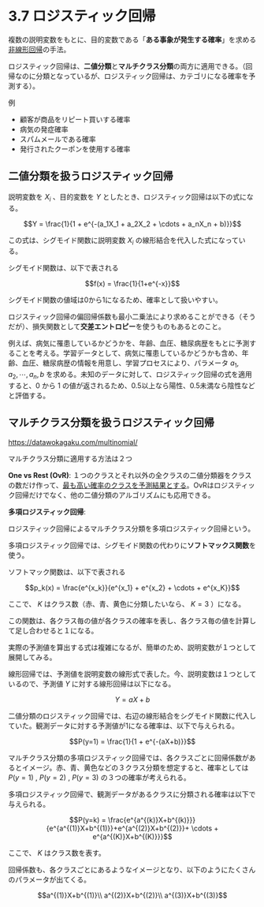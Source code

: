 <script type="text/javascript" async src="https://cdnjs.cloudflare.com/ajax/libs/mathjax/3.2.2/es5/tex-mml-chtml.min.js">
</script>
<script type="text/x-mathjax-config">
 MathJax.Hub.Config({
 tex2jax: {
 inlineMath: [['$', '$'] ],
 displayMath: [ ['$$','$$'], ["\\[","\\]"] ]
 }
 });
</script>

# 3.7 ロジスティック回帰

複数の説明変数をもとに、目的変数である「**ある事象が発生する確率**」を求める<u>非線形回帰</u>の手法。

ロジスティック回帰は、**二値分類**と**マルチクラス分類**の両方に適用できる。（回帰なのに分類となっているが、ロジスティック回帰は、カテゴリになる確率を予測する）。

例
- 顧客が商品をリピート買いする確率
- 病気の発症確率
- スパムメールである確率
- 発行されたクーポンを使用する確率

## 二値分類を扱うロジスティック回帰

説明変数を $X_i$ 、目的変数を $Y$ としたとき、ロジスティック回帰は以下の式になる。

$$Y = \frac{1}{1 + e^{-(a_1X_1 + a_2X_2 + \cdots + a_nX_n + b)}}$$

この式は、シグモイド関数に説明変数 $X_i$ の線形結合を代入した式になっている。

シグモイド関数は、以下で表される

$$f(x) = \frac{1}{1+e^{-x}}$$

シグモイド関数の値域は0から1になるため、確率として扱いやすい。

ロジスティック回帰の偏回帰係数も最小二乗法により求めることができる（そうだが）、損失関数として**交差エントロピー**を使うものもあるとのこと。

例えば、病気に罹患しているかどうかを、年齢、血圧、糖尿病歴をもとに予測することを考える。学習データとして、病気に罹患しているかどうかも含め、年齢、血圧、糖尿病歴の情報を用意し、学習プロセスにより、パラメータ $a_1, a_2, \cdots, a_n, b$ を求める。未知のデータに対して、ロジスティック回帰の式を適用すると、0 から 1 の値が返されるため、0.5以上なら陽性、0.5未満なら陰性などと評価する。


## マルチクラス分類を扱うロジスティック回帰

https://datawokagaku.com/multinomial/

マルチクラス分類に適用する方法は２つ

**One vs Rest (OvR)**: １つのクラスとそれ以外の全クラスの二値分類器をクラスの数だけ作って、<u>最も高い確率のクラスを予測結果とする</u>。OvRはロジスティック回帰だけでなく、他の二値分類のアルゴリズムにも応用できる。

**多項ロジスティック回帰**: 

ロジスティック回帰によるマルチクラス分類を多項ロジスティック回帰という。

多項ロジスティック回帰では、シグモイド関数の代わりに**ソフトマックス関数**を使う。

ソフトマック関数は、以下で表される

$$p_k(x) = \frac{e^{x_k}}{e^{x_1} + e^{x_2} + \cdots + e^{x_K}}$$

ここで、 $K$ はクラス数（赤、青、黄色に分類したいなら、 $K=3$ ）になる。

この関数は、各クラス毎の値が各クラスの確率を表し、各クラス毎の値を計算して足し合わせると１になる。

実際の予測値を算出する式は複雑になるが、簡単のため、説明変数が１つとして展開してみる。

線形回帰では、予測値を説明変数の線形式で表した。今、説明変数は１つとしているので、予測値 $Y$ に対する線形回帰は以下になる。

$$Y = aX + b$$

二値分類のロジスティック回帰では、右辺の線形結合をシグモイド関数に代入していた。観測データに対する予測値が1になる確率は、以下で与えられる。

$$P(y=1) = \frac{1}{1 + e^{-(aX+b)}}$$

マルチクラス分類の多項ロジスティック回帰では、各クラスごとに回帰係数があるとイメージ。赤、青、黄色などの３クラス分類を想定すると、確率としては $P(y=1)$ , $P(y=2)$ , $P(y=3)$ の３つの確率が考えられる。

多項ロジスティック回帰で、観測データがあるクラスに分類される確率は以下で与えられる。

$$P(y=k) = \frac{e^{a^{(k)}X+b^{(k)}}}{e^{a^{(1)}X+b^{(1)}}+e^{a^{(2)}X+b^{(2)}}+ \cdots + e^{a^{(K)}X+b^{(K)}}}$$

ここで、 $K$ はクラス数を表す。

回帰係数も、各クラスごとにあるようなイメージとなり、以下のようにたくさんのパラメータが出てくる。

$$a^{(1)}X+b^{(1)}\\
a^{(2)}X+b^{(2)}\\
a^{(3)}X+b^{(3)}$$
